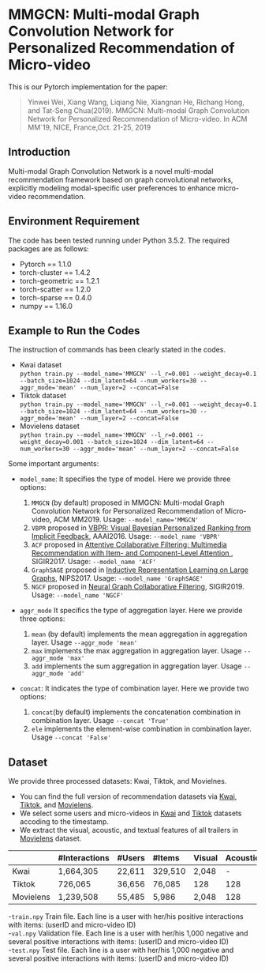 # MMGCN: Multi-modal Graph Convolution Network for Personalized Recommendation of Micro-video
This is our Pytorch implementation for the paper:  
> Yinwei Wei, Xiang Wang, Liqiang Nie, Xiangnan He, Richang Hong, and Tat-Seng Chua(2019). MMGCN: Multi-modal Graph Convolution Network for Personalized Recommendation of Micro-video. In ACM MM`19, NICE, France,Oct. 21-25, 2019  

## Introduction
Multi-modal Graph Convolution Network is a novel multi-modal recommendation framework based on graph convolutional networks, explicitly modeling modal-specific user preferences to enhance micro-video recommendation. 

## Environment Requirement
The code has been tested running under Python 3.5.2. The required packages are as follows:
- Pytorch == 1.1.0
- torch-cluster == 1.4.2
- torch-geometric == 1.2.1
- torch-scatter == 1.2.0
- torch-sparse == 0.4.0
- numpy == 1.16.0

## Example to Run the Codes
The instruction of commands has been clearly stated in the codes.
- Kwai dataset  
```python train.py --model_name='MMGCN' --l_r=0.001 --weight_decay=0.1 --batch_size=1024 --dim_latent=64 --num_workers=30 --aggr_mode='mean' --num_layer=2 --concat=False```
- Tiktok dataset  
`python train.py --model_name='MMGCN' --l_r=0.001 --weight_decay=0.1 --batch_size=1024 --dim_latent=64 --num_workers=30 --aggr_mode='mean' --num_layer=2 --concat=False`
- Movielens dataset  
`python train.py --model_name='MMGCN' --l_r=0.0001 --weight_decay=0.001 --batch_size=1024 --dim_latent=64 --num_workers=30 --aggr_mode='mean' --num_layer=2 --concat=False`  

Some important arguments:  


- `model_name`: 
  It specifies the type of model. Here we provide three options: 
  1. `MMGCN` (by default) proposed in MMGCN: Multi-modal Graph Convolution Network for Personalized Recommendation of Micro-video, ACM MM2019. Usage: `--model_name='MMGCN'`
  2. `VBPR` proposed in [VBPR: Visual Bayesian Personalized Ranking from Implicit Feedback](https://arxiv.org/abs/1510.01784), AAAI2016. Usage: `--model_name 'VBPR'`  
  3. `ACF` proposed in [Attentive Collaborative Filtering: Multimedia Recommendation with Item- and Component-Level Attention
](https://dl.acm.org/citation.cfm?id=3080797), SIGIR2017. Usage: `--model_name 'ACF'`  
  4. `GraphSAGE` proposed in [Inductive Representation Learning on Large Graphs](https://arxiv.org/abs/1706.02216), NIPS2017. Usage: `--model_name 'GraphSAGE'`
  5. `NGCF` proposed in [Neural Graph Collaborative Filtering](https://arxiv.org/abs/1905.08108), SIGIR2019. Usage: `--model_name 'NGCF'`  


- `aggr_mode` 
  It specifics the type of aggregation layer. Here we provide three options:  
  1. `mean` (by default) implements the mean aggregation in aggregation layer. Usage `--aggr_mode 'mean'`
  2. `max` implements the max aggregation in aggregation layer. Usage `--aggr_mode 'max'`
  3. `add` implements the sum aggregation in aggregation layer. Usage `--aggr_mode 'add'`
  
  
- `concat`:
  It indicates the type of combination layer. Here we provide two options:
  1. `concat`(by default) implements the concatenation combination in combination layer. Usage `--concat 'True'`
  2. `ele` implements the element-wise combination in combination layer. Usage `--concat 'False'`
## Dataset
We provide three processed datasets: Kwai, Tiktok, and Movielnes.  
- You can find the full version of recommendation datasets via [Kwai](https://www.kuaishou.com/activity/uimc), [Tiktok](http://ai-lab-challenge.bytedance.com/tce/vc/), and [Movielens](https://grouplens.org/datasets/movielens/).
- We select some users and micro-videos in [Kwai](https://drive.google.com/open?id=1Xk-ofNoDnwcZg_zYE5tak9s1iW195kY2) and [Tiktok](https://drive.google.com/open?id=1mlKTWugOr8TxRb3vq_-03kbr0olSJN_7) datasets accoding to the timestamp. 
- We extract the visual, acoustic, and textual features of all trailers in [Movielens](https://drive.google.com/open?id=1I1cHf9TXY88SbVCDhRiJV1drWX5Tc1-8) dataset.

||#Interactions|#Users|#Items|Visual|Acoustic|Textual|
|:-|:-|:-|:-|:-|:-|:-|
|Kwai|1,664,305|22,611|329,510|2,048|-|100|
|Tiktok|726,065|36,656|76,085|128|128|128|
|Movielens|1,239,508|55,485|5,986|2,048|128|100|

-`train.npy`
   Train file. Each line is a user with her/his positive interactions with items: (userID and micro-video ID)  
-`val.npy`
   Validation file. Each line is a user with her/his 1,000 negative and several positive interactions with items: (userID and micro-video ID)  
-`test.npy`
   Test file. Each line is a user with her/his 1,000 negative and several positive interactions with items: (userID and micro-video ID)  
